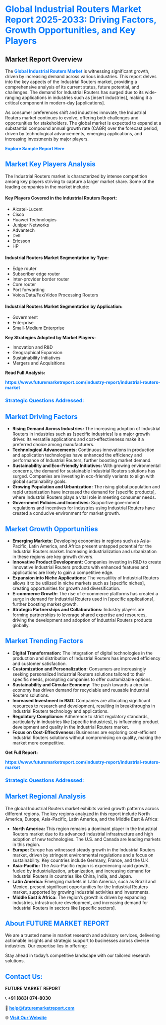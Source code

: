 <h1 style="color: #007BFF;">Global Industrial Routers Market Report 2025-2033: Driving Factors, Growth Opportunities, and Key Players</h1>

<section id="overview">
<h2>Market Report Overview</h2>
<p>The <a href="https://www.futuremarketreport.com/industry-report/industrial-routers-market" style="color: #007BFF; text-decoration: none;"><strong>Global Industrial Routers Market</strong></a> is witnessing significant growth, driven by increasing demand across various industries. This report delves into the key aspects of the Industrial Routers market, providing a comprehensive analysis of its current status, future potential, and challenges. The demand for Industrial Routers has surged due to its wide-ranging applications in industries such as [insert industries], making it a critical component in modern-day [applications].</p>
<p>As consumer preferences shift and industries innovate, the Industrial Routers market continues to evolve, offering both challenges and opportunities for stakeholders. The global market is expected to expand at a substantial compound annual growth rate (CAGR) over the forecast period, driven by technological advancements, emerging applications, and increasing investments by major players.</p>
</section>

<section id="overview">
<p><a href="https://www.futuremarketreport.com/request-sample/reportId=63290" style="color: #007BFF; text-decoration: none;"><strong>Explore Sample Report Here</strong></a></p>
</section>

<section id="key-players">
<h2 style="color: #007BFF;">Market Key Players Analysis</h2>
<p>The Industrial Routers market is characterized by intense competition among key players striving to capture a larger market share. Some of the leading companies in the market include:</p>
<h4>Key Players Covered in the Industrial Routers Report:</h4>
<ul><li>Alcatel-Lucent</li><li>Cisco</li><li>Huawei Technologies</li><li>Juniper Networks</li><li>Advantech</li><li>Dell</li><li>Ericsson</li><li>HP</li></ul>
<h4>Industrial Routers Market Segmentation by Type:</h4>
<ul><li>Edge router</li><li>Subscriber edge router</li><li>Inter-provider border router</li><li>Core router</li><li>Port forwarding</li><li>Voice/Data/Fax/Video Processing Routers</li></ul>

<h4>Industrial Routers Market Segmentation by Application:</h4>
<ul><li>Government</li><li>Enterprise</li><li>Small-Medium Enterprise</li></ul>
<p><strong>Key Strategies Adopted by Market Players:</strong></p>
<ul>
<li>Innovation and R&D</li>
<li>Geographical Expansion</li>
<li>Sustainability Initiatives</li>
<li>Mergers and Acquisitions</li>
</ul>
</section>

<section>
<p><strong>Read Full Analysis: </strong></p><a href="https://www.futuremarketreport.com/industry-report/industrial-routers-market" style="color: #007BFF; text-decoration: none;"><strong>https://www.futuremarketreport.com/industry-report/industrial-routers-market</strong></a>
<h3 style="color: #007BFF;">Strategic Questions Addressed:</h3>
</section>

<section id="driving-factors">
<h2 style="color: #007BFF;">Market Driving Factors</h2>
<ul>
<li><strong>Rising Demand Across Industries:</strong> The increasing adoption of Industrial Routers in industries such as [specific industries] is a major growth driver. Its versatile applications and cost-effectiveness make it a preferred choice among manufacturers.</li>
<li><strong>Technological Advancements:</strong> Continuous innovations in production and application technologies have enhanced the efficiency and performance of Industrial Routers, further boosting market demand.</li>
<li><strong>Sustainability and Eco-Friendly Initiatives:</strong> With growing environmental concerns, the demand for sustainable Industrial Routers solutions has surged. Companies are investing in eco-friendly variants to align with global sustainability goals.</li>
<li><strong>Growing Population and Urbanization:</strong> The rising global population and rapid urbanization have increased the demand for [specific products], where Industrial Routers plays a vital role in meeting consumer needs.</li>
<li><strong>Government Policies and Incentives:</strong> Supportive government regulations and incentives for industries using Industrial Routers have created a conducive environment for market growth.</li>
</ul>
</section>

<section id="growth-opportunities">
<h2 style="color: #007BFF;">Market Growth Opportunities</h2>
<ul>
<li><strong>Emerging Markets:</strong> Developing economies in regions such as Asia-Pacific, Latin America, and Africa present untapped potential for the Industrial Routers market. Increasing industrialization and urbanization in these regions are key growth drivers.</li>
<li><strong>Innovative Product Development:</strong> Companies investing in R&D to create innovative Industrial Routers products with enhanced features and applications are likely to gain a competitive edge.</li>
<li><strong>Expansion into Niche Applications:</strong> The versatility of Industrial Routers allows it to be utilized in niche markets such as [specific niches], creating opportunities for growth and diversification.</li>
<li><strong>E-commerce Growth:</strong> The rise of e-commerce platforms has created a surge in demand for Industrial Routers used in [specific applications], further boosting market growth.</li>
<li><strong>Strategic Partnerships and Collaborations:</strong> Industry players are forming partnerships to leverage shared expertise and resources, driving the development and adoption of Industrial Routers products globally.</li>
</ul>
</section>

<section id="trending-factors">
<h2 style="color: #007BFF;">Market Trending Factors</h2>
<ul>
<li><strong>Digital Transformation:</strong> The integration of digital technologies in the production and distribution of Industrial Routers has improved efficiency and customer satisfaction.</li>
<li><strong>Customization and Personalization:</strong> Consumers are increasingly seeking personalized Industrial Routers solutions tailored to their specific needs, prompting companies to offer customizable options.</li>
<li><strong>Sustainability and Circular Economy:</strong> The push towards a circular economy has driven demand for recyclable and reusable Industrial Routers solutions.</li>
<li><strong>Increased Investment in R&D:</strong> Companies are allocating significant resources to research and development, resulting in breakthroughs in Industrial Routers technology and applications.</li>
<li><strong>Regulatory Compliance:</strong> Adherence to strict regulatory standards, particularly in industries like [specific industries], is influencing product development and quality in the Industrial Routers market.</li>
<li><strong>Focus on Cost-Effectiveness:</strong> Businesses are exploring cost-efficient Industrial Routers solutions without compromising on quality, making the market more competitive.</li>
</ul>
</section>

<section>
<p><strong>Get Full Report: </strong></p><a href="https://www.futuremarketreport.com/industry-report/industrial-routers-market" style="color: #007BFF; text-decoration: none;"><strong>https://www.futuremarketreport.com/industry-report/industrial-routers-market</strong></a>
<h3 style="color: #007BFF;">Strategic Questions Addressed:</h3>
</section>


<section id="regional-analysis">
<h2 style="color: #007BFF;">Market Regional Analysis</h2>
<p>The global Industrial Routers market exhibits varied growth patterns across different regions. The key regions analyzed in this report include North America, Europe, Asia-Pacific, Latin America, and the Middle East & Africa:</p>
<ul>
<li><strong>North America:</strong> This region remains a dominant player in the Industrial Routers market due to its advanced industrial infrastructure and high adoption of new technologies. The U.S. and Canada are leading markets in this region.</li>
<li><strong>Europe:</strong> Europe has witnessed steady growth in the Industrial Routers market, driven by stringent environmental regulations and a focus on sustainability. Key countries include Germany, France, and the U.K.</li>
<li><strong>Asia-Pacific:</strong> The Asia-Pacific region is experiencing rapid growth, fueled by industrialization, urbanization, and increasing demand for Industrial Routers in countries like China, India, and Japan.</li>
<li><strong>Latin America:</strong> Emerging markets in Latin America, such as Brazil and Mexico, present significant opportunities for the Industrial Routers market, supported by growing industrial activities and investments.</li>
<li><strong>Middle East & Africa:</strong> The region’s growth is driven by expanding industries, infrastructure development, and increasing demand for Industrial Routers in sectors like [specific sectors].</li>
</ul>
</section>

<footer>
<h2 style="color: #007BFF;">About FUTURE MARKET REPORT</h2>
<p>We are a trusted name in market research and advisory services, delivering actionable insights and strategic support to businesses across diverse industries. Our expertise lies in offering:</p>

<p>Stay ahead in today’s competitive landscape with our tailored research solutions.</p>

<h2 style="color: #007BFF;">Contact Us:</h2>
<p><strong>FUTURE MARKET REPORT</strong></p>
<p>📞 <strong>+91 (883) 074-8030</strong></p>
<p>📧 <strong><a href="mailto:help@futuremarketreport.com" style="color: #007BFF;">help@futuremarketreport.com</a></strong></p>
<p>🌐 <strong><a href="https://www.futuremarketreport.com/" style="color: #007BFF;">Visit Our Website</a></strong></p>
</footer>